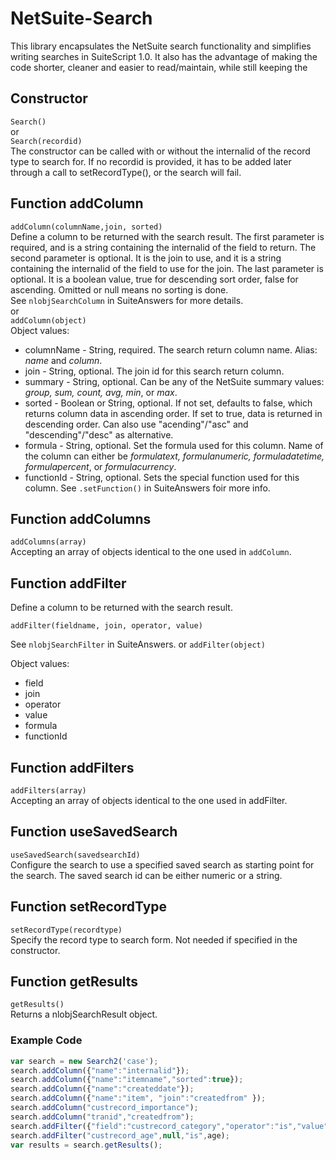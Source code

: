 # NetSuite-Search

This library encapsulates the NetSuite search functionality and simplifies writing searches in SuiteScript 1.0.
It also has the advantage of making the code shorter, cleaner and easier to read/maintain, while still keeping the 


## Constructor 
`Search()`  
or  
`Search(recordid)`  
The constructor can be called with or without the internalid of the record type to search for. 
If no recordid is provided, it has to be added later through a call to setRecordType(), or the search will fail.

## Function addColumn 
`addColumn(columnName,join, sorted)`  
Define a column to be returned with the search result. The first parameter is required, and is a string containing the internalid of the field to return.
The second parameter is optional. It is the join to use, and it is a string containing the internalid of the field to use for the join.
The last parameter is optional. It is a boolean value, true for descending sort order, false for ascending. Omitted or null means no sorting is done.     
See `nlobjSearchColumn` in SuiteAnswers for more details.  
or  
`addColumn(object)`  
Object values:  
- columnName	- String, required. The search return column name. Alias: _name_ and _column_.
- join        - String, optional. The join id for this search return column.  
- summary     - String, optional. Can be any of the NetSuite summary values:  _group, sum, count, avg, min_, or _max_.
- sorted		  - Boolean or String, optional. If not set, defaults to false, which returns column data in ascending order. If set to true, data is returned in descending order. Can also use "acending"/"asc" and "descending"/"desc" as alternative.
- formula     - String, optional. Set the formula used for this column. Name of the column can either be _formulatext, formulanumeric, formuladatetime, formulapercent_, or _formulacurrency_.
- functionId  - String, optional. Sets the special function used for this column. See `.setFunction()` in SuiteAnswers foir more info.


## Function addColumns
`addColumns(array)`  
Accepting an array of objects identical to the one used in `addColumn`.


## Function addFilter  
Define a column to be returned with the search result. 

`addFilter(fieldname, join, operator, value)`  

See `nlobjSearchFilter` in SuiteAnswers.
or
`addFilter(object)`  
  
Object values:  
- field  
- join  
- operator  
- value  
- formula  
- functionId  


## Function addFilters  
`addFilters(array)`  
Accepting an array of objects identical to the one used in addFilter.


## Function useSavedSearch  
`useSavedSearch(savedsearchId)`  
Configure the search to use a specified saved search as starting point for the search.
The saved search id can be either numeric or a string.


## Function setRecordType  
`setRecordType(recordtype)`  
Specify the record type to search form. Not needed if specified in the constructor.


## Function getResults  
`getResults()`  
Returns a nlobjSearchResult object.


### Example Code ###
```javascript
var search = new Search2('case');
search.addColumn({"name":"internalid"});
search.addColumn({"name":"itemname","sorted":true});
search.addColumn({"name":"createddate"});
search.addColumn({"name":"item", "join":"createdfrom" });
search.addColumn("custrecord_importance");
search.addColumn("tranid","createdfrom");
search.addFilter({"field":"custrecord_category","operator":"is","value":category});
search.addFilter("custrecord_age",null,"is",age);
var results = search.getResults();

```
